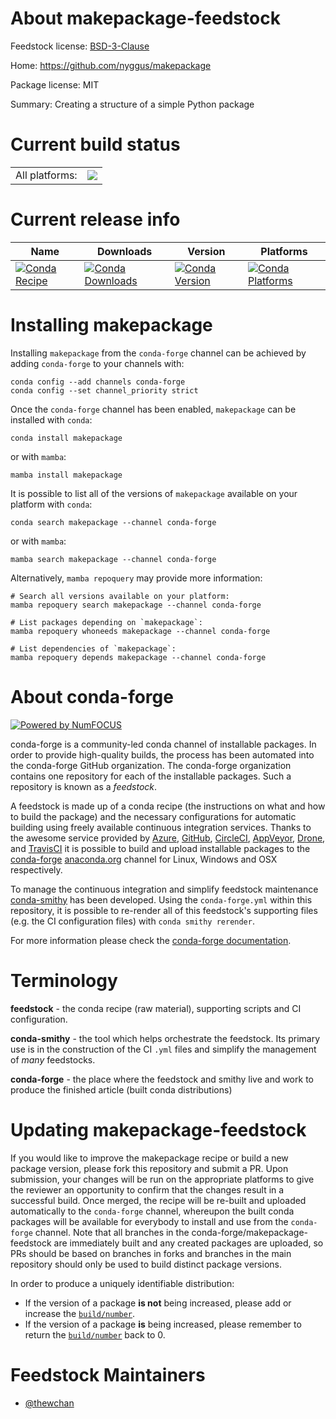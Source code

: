 About makepackage-feedstock
===========================

Feedstock license: [BSD-3-Clause](https://github.com/conda-forge/makepackage-feedstock/blob/main/LICENSE.txt)

Home: https://github.com/nyggus/makepackage

Package license: MIT

Summary: Creating a structure of a simple Python package

Current build status
====================


<table><tr><td>All platforms:</td>
    <td>
      <a href="https://dev.azure.com/conda-forge/feedstock-builds/_build/latest?definitionId=17035&branchName=main">
        <img src="https://dev.azure.com/conda-forge/feedstock-builds/_apis/build/status/makepackage-feedstock?branchName=main">
      </a>
    </td>
  </tr>
</table>

Current release info
====================

| Name | Downloads | Version | Platforms |
| --- | --- | --- | --- |
| [![Conda Recipe](https://img.shields.io/badge/recipe-makepackage-green.svg)](https://anaconda.org/conda-forge/makepackage) | [![Conda Downloads](https://img.shields.io/conda/dn/conda-forge/makepackage.svg)](https://anaconda.org/conda-forge/makepackage) | [![Conda Version](https://img.shields.io/conda/vn/conda-forge/makepackage.svg)](https://anaconda.org/conda-forge/makepackage) | [![Conda Platforms](https://img.shields.io/conda/pn/conda-forge/makepackage.svg)](https://anaconda.org/conda-forge/makepackage) |

Installing makepackage
======================

Installing `makepackage` from the `conda-forge` channel can be achieved by adding `conda-forge` to your channels with:

```
conda config --add channels conda-forge
conda config --set channel_priority strict
```

Once the `conda-forge` channel has been enabled, `makepackage` can be installed with `conda`:

```
conda install makepackage
```

or with `mamba`:

```
mamba install makepackage
```

It is possible to list all of the versions of `makepackage` available on your platform with `conda`:

```
conda search makepackage --channel conda-forge
```

or with `mamba`:

```
mamba search makepackage --channel conda-forge
```

Alternatively, `mamba repoquery` may provide more information:

```
# Search all versions available on your platform:
mamba repoquery search makepackage --channel conda-forge

# List packages depending on `makepackage`:
mamba repoquery whoneeds makepackage --channel conda-forge

# List dependencies of `makepackage`:
mamba repoquery depends makepackage --channel conda-forge
```


About conda-forge
=================

[![Powered by
NumFOCUS](https://img.shields.io/badge/powered%20by-NumFOCUS-orange.svg?style=flat&colorA=E1523D&colorB=007D8A)](https://numfocus.org)

conda-forge is a community-led conda channel of installable packages.
In order to provide high-quality builds, the process has been automated into the
conda-forge GitHub organization. The conda-forge organization contains one repository
for each of the installable packages. Such a repository is known as a *feedstock*.

A feedstock is made up of a conda recipe (the instructions on what and how to build
the package) and the necessary configurations for automatic building using freely
available continuous integration services. Thanks to the awesome service provided by
[Azure](https://azure.microsoft.com/en-us/services/devops/), [GitHub](https://github.com/),
[CircleCI](https://circleci.com/), [AppVeyor](https://www.appveyor.com/),
[Drone](https://cloud.drone.io/welcome), and [TravisCI](https://travis-ci.com/)
it is possible to build and upload installable packages to the
[conda-forge](https://anaconda.org/conda-forge) [anaconda.org](https://anaconda.org/)
channel for Linux, Windows and OSX respectively.

To manage the continuous integration and simplify feedstock maintenance
[conda-smithy](https://github.com/conda-forge/conda-smithy) has been developed.
Using the ``conda-forge.yml`` within this repository, it is possible to re-render all of
this feedstock's supporting files (e.g. the CI configuration files) with ``conda smithy rerender``.

For more information please check the [conda-forge documentation](https://conda-forge.org/docs/).

Terminology
===========

**feedstock** - the conda recipe (raw material), supporting scripts and CI configuration.

**conda-smithy** - the tool which helps orchestrate the feedstock.
                   Its primary use is in the construction of the CI ``.yml`` files
                   and simplify the management of *many* feedstocks.

**conda-forge** - the place where the feedstock and smithy live and work to
                  produce the finished article (built conda distributions)


Updating makepackage-feedstock
==============================

If you would like to improve the makepackage recipe or build a new
package version, please fork this repository and submit a PR. Upon submission,
your changes will be run on the appropriate platforms to give the reviewer an
opportunity to confirm that the changes result in a successful build. Once
merged, the recipe will be re-built and uploaded automatically to the
`conda-forge` channel, whereupon the built conda packages will be available for
everybody to install and use from the `conda-forge` channel.
Note that all branches in the conda-forge/makepackage-feedstock are
immediately built and any created packages are uploaded, so PRs should be based
on branches in forks and branches in the main repository should only be used to
build distinct package versions.

In order to produce a uniquely identifiable distribution:
 * If the version of a package **is not** being increased, please add or increase
   the [``build/number``](https://docs.conda.io/projects/conda-build/en/latest/resources/define-metadata.html#build-number-and-string).
 * If the version of a package **is** being increased, please remember to return
   the [``build/number``](https://docs.conda.io/projects/conda-build/en/latest/resources/define-metadata.html#build-number-and-string)
   back to 0.

Feedstock Maintainers
=====================

* [@thewchan](https://github.com/thewchan/)

